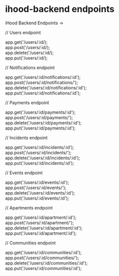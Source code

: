 # ihood-backend endpoints
iHood Backend Endpoints ->

// Users endpoint

app.get('/users/:id/);<br>
app.post('/users/:id/);<br>
app.delete('/users/:id/); <br>
app.put('/users/:id/); <br>

// Notifications endpoint

app.get('/users/:id/notifications/:id'); <br>
app.post('/users/:id/notifications/'); <br>
app.delete('/users/:id/notifications/:id'); <br>
app.put('/users/:id/notifications/:id'); <br>

// Payments endpoint

app.get('/users/:id/payments/:id'); <br>
app.post('/users/:id/payments/'); <br>
app.delete('/users/:id/payments/:id'); <br>
app.put('/users/:id/payments/:id'); <br>

// Incidents endpoint

app.get('/users/:id/incidents/:id'); <br>
app.post('/users/:id/incidents/'); <br>
app.delete('/users/:id/incidents/:id'); <br>
app.put('/users/:id/incidents/:id'); <br>

// Events endpoint

app.get('/users/:id/events/:id'); <br>
app.post('/users/:id/events/'); <br>
app.delete('/users/:id/events/:id'); <br>
app.put('/users/:id/events/:id'); <br>

// Apartments endpoint

app.get('/users/:id/apartment/:id'); <br>
app.post('/users/:id/apartment/'); <br>
app.delete('/users/:id/apartment/:id'); <br>
app.put('/users/:id/apartment/:id');<br>

// Communities endpoint

app.get('/users/:id/communities/:id'); <br>
app.post('/users/:id/communities/'); <br>
app.delete('/users/:id/communities/:id'); <br>
app.put('/users/:id/communities/:id');<br>
